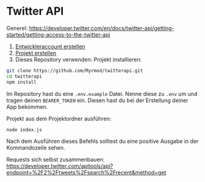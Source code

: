 # Twitter API

Generel: https://developer.twitter.com/en/docs/twitter-api/getting-started/getting-access-to-the-twitter-api

1. [Entwickleraccount erstellen](https://developer.twitter.com/en)
2. [Projekt erstellen](https://developer.twitter.com/en/portal/dashboard)
3. Dieses Repository verwenden:
Projekt installieren:
```sh
git clone https://github.com/Myrmod/twitterapi.git
cd twitterapi
npm install
```
Im Repository hast du eine `.env.example` Datei. Nenne diese zu `.env` um und tragen deinen `BEARER_TOKEN` ein. Diesen hast du bei der Erstellung deiner App bekommen.

Projekt aus dem Projektordner ausführen:
```sh
node index.js
```
Nach dem Ausführen dieses Befehls solltest du eine positive Ausgabe in der Kommandozeile sehen.

Requests sich selbst zusammenbauen: https://developer.twitter.com/apitools/api?endpoint=%2F2%2Ftweets%2Fsearch%2Frecent&method=get